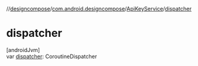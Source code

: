 //[designcompose](../../../index.md)/[com.android.designcompose](../index.md)/[ApiKeyService](index.md)/[dispatcher](dispatcher.md)

# dispatcher

[androidJvm]\
var [dispatcher](dispatcher.md): CoroutineDispatcher
